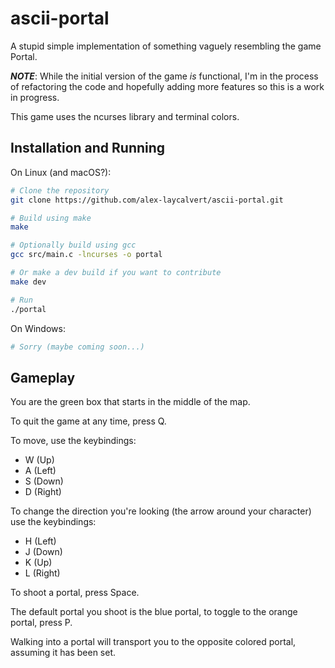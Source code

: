# ascii-portal

A stupid simple implementation of something vaguely resembling the game Portal.

***NOTE***: While the initial version of the game *is* functional, I'm in the
process of refactoring the code and hopefully adding more features so this is a
work in progress.

This game uses the ncurses library and terminal colors.

## Installation and Running

On Linux (and macOS?):

```bash
# Clone the repository
git clone https://github.com/alex-laycalvert/ascii-portal.git

# Build using make
make

# Optionally build using gcc
gcc src/main.c -lncurses -o portal

# Or make a dev build if you want to contribute
make dev

# Run
./portal

```

On Windows:

```bash
# Sorry (maybe coming soon...)
```

## Gameplay

You are the green box that starts in the middle of the map.

To quit the game at any time, press Q.

To move, use the keybindings:

- W (Up)
- A (Left)
- S (Down)
- D (Right)

To change the direction you're looking (the arrow around your character) use
the keybindings:

- H (Left)
- J (Down)
- K (Up)
- L (Right)

To shoot a portal, press Space.

The default portal you shoot is the blue portal, to toggle to the orange portal,
press P.

Walking into a portal will transport you to the opposite colored portal,
assuming it has been set.
